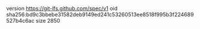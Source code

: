 version https://git-lfs.github.com/spec/v1
oid sha256:bd9c3bbebe31582deb9149ed241c53260513ee8518f995b3f224689527b4c6ac
size 2850
